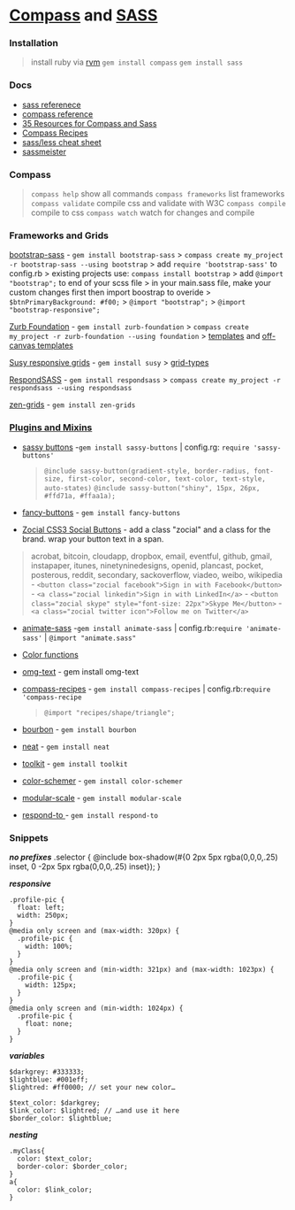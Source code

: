 [Compass](http://compass-style.org/) and [SASS](http://sass-lang.com) 
========================================
### Installation
> install ruby via [rvm](https://rvm.io/rvm/install/)
> `gem install compass`
> `gem install sass`

### Docs
 * [sass referenece](http://sass-lang.com/docs/yardoc/file.SASS_REFERENCE.html)
 * [compass reference](http://compass-style.org/reference/compass/)
 * [35 Resources for Compass and Sass](http://fuelyourcoding.com/35-great-resources-for-compass-and-sass/)
 * [Compass Recipes](http://compass-recipes.moox.fr/)
 * [sass/less cheat sheet](https://gist.github.com/chriseppstein/674726)
 * [sassmeister](http://sassmeister.com/)

### Compass
>`compass help`          show all commands
>`compass frameworks`     list frameworks
>`compass validate`      compile css and validate with W3C
>`compass compile`      compile to css
>`compass watch`      watch for changes and compile

### Frameworks and Grids

[bootstrap-sass](https://github.com/thomas-mcdonald/bootstrap-sass) - `gem install bootstrap-sass`
    > `compass create my_project -r bootstrap-sass --using bootstrap`
    > add `require 'bootstrap-sass'` to config.rb
    > existing projects use: `compass install bootstrap`
    > add `@import "bootstrap";` to end of your scss file 
    > in your main.sass file, make your custom changes first then import boostrap to overide 
    > `$btnPrimaryBackground: #f00;`
    > `@import "bootstrap";`
    > `@import "bootstrap-responsive";`
    
[Zurb Foundation](http://foundation.zurb.com/docs/sass.html) - `gem install zurb-foundation`
    > `compass create my_project -r zurb-foundation --using foundation`
    > [templates](http://foundation.zurb.com/templates.php) and [off-canvas templates](http://www.zurb.com/playground/off-canvas-layouts)

[Susy responsive grids](http://susy.oddbird.net/) - `gem install susy`
    > [grid-types](http://susy.oddbird.net/demos/grid-types/)

[RespondSASS](http://my-html-codes.com/respondsass/index.html) - `gem install respondsass`
    > `compass create my_project -r respondsass --using respondsass`

[zen-grids](http://zengrids.com/) - `gem install zen-grids`


### [Plugins and Mixins](http://thesassway.com/projects)

- [sassy buttons](http://jaredhardy.com/sassy-buttons/) -`gem install sassy-buttons` | config.rg: `require 'sassy-buttons'`
    > `@include sassy-button(gradient-style, border-radius, font-size, first-color, second-color, text-color, text-style, auto-states)`
    > `@include sassy-button("shiny", 15px, 26px, #ffd71a, #ffaa1a);`

- [fancy-buttons](xxx) - `gem install fancy-buttons`

- [Zocial CSS3 Social Buttons](http://zocial.smcllns.com/sample.html) - add a class "zocial" and a class for the brand. wrap your button text in a span. 
> acrobat,  bitcoin,  cloudapp,  dropbox,  email,  eventful, github, gmail, instapaper, itunes, ninetyninedesigns, openid, plancast, pocket, posterous, reddit, secondary, sackoverflow, viadeo, weibo, wikipedia
    - `<button class="zocial facebook">Sign in with Facebook</button>`
    - `<a class="zocial linkedin">Sign in with LinkedIn</a>`
    - `<button class="zocial skype" style="font-size: 22px">Skype Me</button>`
    - `<a class="zocial twitter icon">Follow me on Twitter</a>`

- [animate-sass](http://daneden.me/animate/) -`gem install animate-sass`  | config.rb:`require 'animate-sass'` | `@import "animate.sass"`

- [Color functions](http://robots.thoughtbot.com/post/12974565313/controlling-color-with-sass-color-functions)

- [omg-text](http://jaredhardy.com/omg-text/) - gem install omg-text

- [compass-recipes](http://compass-recipes.moox.fr/) - `gem install compass-recipes`  |   config.rb:`require 'compass-recipe`
    > `@import "recipes/shape/triangle";`

- [bourbon](http://bourbon.io/docs/) - `gem install bourbon`

- [neat](http://neat.bourbon.io) - `gem install neat`
          
- [toolkit](https://github.com/Snugug/toolkit) - `gem install toolkit`

- [color-schemer]( https://github.com/scottkellum/color-schemer) - `gem install color-schemer`

- [modular-scale](https://github.com/scottkellum/modular-scale) - `gem install modular-scale`

- [respond-to ]( https://github.com/snugug/respond-to) - `gem install respond-to `



### Snippets

___no prefixes___
.selector {
  @include box-shadow(#{0 2px 5px rgba(0,0,0,.25) inset, 0 -2px 5px rgba(0,0,0,.25) inset});
}

___responsive___
```
.profile-pic {
  float: left;
  width: 250px;
}
@media only screen and (max-width: 320px) {
  .profile-pic {
    width: 100%;
  }
}
@media only screen and (min-width: 321px) and (max-width: 1023px) {
  .profile-pic {
    width: 125px;
  }
}
@media only screen and (min-width: 1024px) {
  .profile-pic {
    float: none;
  }
}
```
___variables___
```
$darkgrey: #333333;
$lightblue: #001eff;
$lightred: #ff0000; // set your new color…
 
$text_color: $darkgrey;
$link_color: $lightred; // …and use it here
$border_color: $lightblue;
```
___nesting___
```
.myClass{
  color: $text_color;
  border-color: $border_color;
}
a{
  color: $link_color;
}
```
